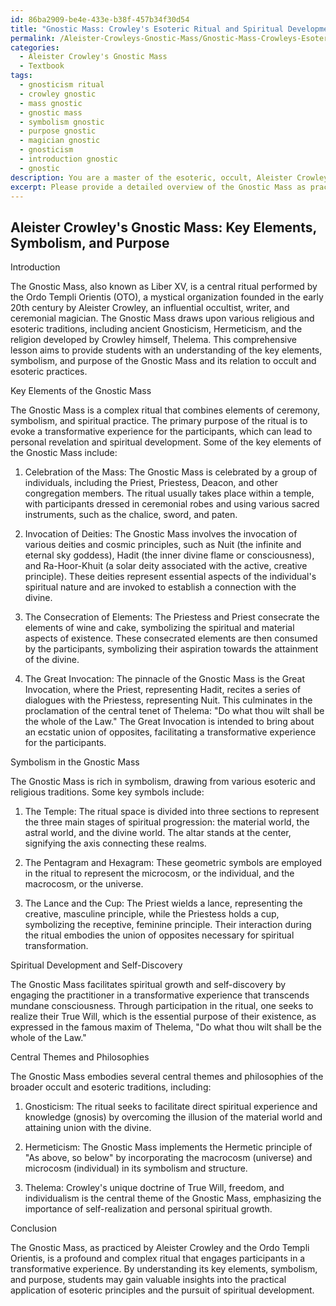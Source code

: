 ```yaml
---
id: 86ba2909-be4e-433e-b38f-457b34f30d54
title: "Gnostic Mass: Crowley's Esoteric Ritual and Spiritual Development"
permalink: /Aleister-Crowleys-Gnostic-Mass/Gnostic-Mass-Crowleys-Esoteric-Ritual-and-Spiritual-Development/
categories:
  - Aleister Crowley's Gnostic Mass
  - Textbook
tags:
  - gnosticism ritual
  - crowley gnostic
  - mass gnostic
  - gnostic mass
  - symbolism gnostic
  - purpose gnostic
  - magician gnostic
  - gnosticism
  - introduction gnostic
  - gnostic
description: You are a master of the esoteric, occult, Aleister Crowley's Gnostic Mass and education, you have written many textbooks on the subject in ways that provide students with rich and deep understanding of the subject. You are being asked to write textbook-like sections on a topic and you do it with full context, explainability, and reliability in accuracy to the true facts of the topic at hand, in a textbook style that a student would easily be able to learn from, in a rich, engaging, and contextual way. Always include relevant context (such as formulas and history), related concepts, and in a way that someone can gain deep insights from.
excerpt: Please provide a detailed overview of the Gnostic Mass as practiced by Aleister Crowley, focusing on its key elements, symbolism, and purpose. Include information on the main rituals and steps involved, as well as how they correlate with the spiritual development and self-discovery of the practitioner. Finally, discuss the central themes and philosophies behind the Gnostic Mass in relation to the broader practices of the occult and esoteric traditions. This information should serve as a comprehensive lesson for students interested in gaining insights and understanding of Aleister Crowley's Gnostic Mass.
---
```


## Aleister Crowley's Gnostic Mass: Key Elements, Symbolism, and Purpose

Introduction

The Gnostic Mass, also known as Liber XV, is a central ritual performed by the Ordo Templi Orientis (OTO), a mystical organization founded in the early 20th century by Aleister Crowley, an influential occultist, writer, and ceremonial magician. The Gnostic Mass draws upon various religious and esoteric traditions, including ancient Gnosticism, Hermeticism, and the religion developed by Crowley himself, Thelema. This comprehensive lesson aims to provide students with an understanding of the key elements, symbolism, and purpose of the Gnostic Mass and its relation to occult and esoteric practices.

Key Elements of the Gnostic Mass

The Gnostic Mass is a complex ritual that combines elements of ceremony, symbolism, and spiritual practice. The primary purpose of the ritual is to evoke a transformative experience for the participants, which can lead to personal revelation and spiritual development. Some of the key elements of the Gnostic Mass include:

1. Celebration of the Mass: The Gnostic Mass is celebrated by a group of individuals, including the Priest, Priestess, Deacon, and other congregation members. The ritual usually takes place within a temple, with participants dressed in ceremonial robes and using various sacred instruments, such as the chalice, sword, and paten.

2. Invocation of Deities: The Gnostic Mass involves the invocation of various deities and cosmic principles, such as Nuit (the infinite and eternal sky goddess), Hadit (the inner divine flame or consciousness), and Ra-Hoor-Khuit (a solar deity associated with the active, creative principle). These deities represent essential aspects of the individual's spiritual nature and are invoked to establish a connection with the divine.

3. The Consecration of Elements: The Priestess and Priest consecrate the elements of wine and cake, symbolizing the spiritual and material aspects of existence. These consecrated elements are then consumed by the participants, symbolizing their aspiration towards the attainment of the divine.

4. The Great Invocation: The pinnacle of the Gnostic Mass is the Great Invocation, where the Priest, representing Hadit, recites a series of dialogues with the Priestess, representing Nuit. This culminates in the proclamation of the central tenet of Thelema: "Do what thou wilt shall be the whole of the Law." The Great Invocation is intended to bring about an ecstatic union of opposites, facilitating a transformative experience for the participants.

Symbolism in the Gnostic Mass

The Gnostic Mass is rich in symbolism, drawing from various esoteric and religious traditions. Some key symbols include:

1. The Temple: The ritual space is divided into three sections to represent the three main stages of spiritual progression: the material world, the astral world, and the divine world. The altar stands at the center, signifying the axis connecting these realms.

2. The Pentagram and Hexagram: These geometric symbols are employed in the ritual to represent the microcosm, or the individual, and the macrocosm, or the universe.

3. The Lance and the Cup: The Priest wields a lance, representing the creative, masculine principle, while the Priestess holds a cup, symbolizing the receptive, feminine principle. Their interaction during the ritual embodies the union of opposites necessary for spiritual transformation.

Spiritual Development and Self-Discovery

The Gnostic Mass facilitates spiritual growth and self-discovery by engaging the practitioner in a transformative experience that transcends mundane consciousness. Through participation in the ritual, one seeks to realize their True Will, which is the essential purpose of their existence, as expressed in the famous maxim of Thelema, "Do what thou wilt shall be the whole of the Law."

Central Themes and Philosophies

The Gnostic Mass embodies several central themes and philosophies of the broader occult and esoteric traditions, including:

1. Gnosticism: The ritual seeks to facilitate direct spiritual experience and knowledge (gnosis) by overcoming the illusion of the material world and attaining union with the divine.

2. Hermeticism: The Gnostic Mass implements the Hermetic principle of "As above, so below" by incorporating the macrocosm (universe) and microcosm (individual) in its symbolism and structure.

3. Thelema: Crowley's unique doctrine of True Will, freedom, and individualism is the central theme of the Gnostic Mass, emphasizing the importance of self-realization and personal spiritual growth.

Conclusion

The Gnostic Mass, as practiced by Aleister Crowley and the Ordo Templi Orientis, is a profound and complex ritual that engages participants in a transformative experience. By understanding its key elements, symbolism, and purpose, students may gain valuable insights into the practical application of esoteric principles and the pursuit of spiritual development.
